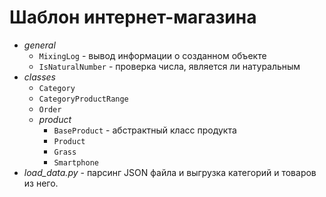 # Шаблон интернет-магазина

+ *general*
    * ``MixingLog`` - вывод информации о созданном объекте
    * ``IsNaturalNumber`` - проверка числа, является ли натуральным
+ *classes*
    * ``Category``
    * ``CategoryProductRange``
    * ``Order``
    * *product*
      + ``BaseProduct`` - абстрактный класс продукта
      + ``Product``
      + ``Grass``
      + ``Smartphone``
+ *load_data.py* - парсинг JSON файла и выгрузка категорий и товаров из него.
